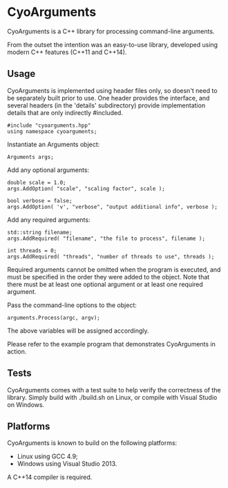 # CyoArguments

CyoArguments is a C++ library for processing command-line arguments.

From the outset the intention was an easy-to-use library, developed using modern C++ features (C++11 and C++14).

## Usage

CyoArguments is implemented using header files only, so doesn't need to be separately built prior to use. One header provides the interface, and several headers (in the 'details' subdirectory) provide implementation details that are only indirectly #included.

    #include "cyoarguments.hpp"
    using namespace cyoarguments;

Instantiate an Arguments object:

    Arguments args;

Add any optional arguments:

    double scale = 1.0;
    args.AddOption( "scale", "scaling factor", scale );

    bool verbose = false;
    args.AddOption( 'v', "verbose", "output additional info", verbose );

Add any required arguments:

    std::string filename;
    args.AddRequired( "filename", "the file to process", filename );

    int threads = 0;
    args.AddRequired( "threads", "number of threads to use", threads );

Required arguments cannot be omitted when the program is executed, and must be specified in the order they were added to the object. Note that there must be at least one optional argument or at least one required argument.

Pass the command-line options to the object:

    arguments.Process(argc, argv);

The above variables will be assigned accordingly.

Please refer to the example program that demonstrates CyoArguments in action.

## Tests

CyoArguments comes with a test suite to help verify the correctness of the library. Simply build with ./build.sh on Linux, or compile with Visual Studio on Windows.

## Platforms

CyoArguments is known to build on the following platforms:

* Linux using GCC 4.9;
* Windows using Visual Studio 2013.

A C++14 compiler is required.